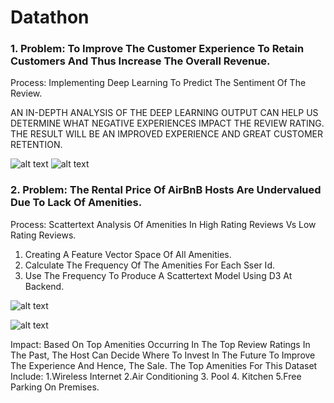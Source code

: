 # Datathon

### 1. Problem: To Improve The Customer Experience To Retain Customers And Thus Increase The Overall Revenue.
Process: Implementing Deep Learning To Predict The Sentiment Of The Review.

AN IN-DEPTH ANALYSIS OF THE DEEP LEARNING OUTPUT CAN HELP US DETERMINE WHAT NEGATIVE EXPERIENCES IMPACT THE REVIEW RATING.
THE RESULT WILL BE AN IMPROVED EXPERIENCE AND GREAT CUSTOMER RETENTION.

![alt text](https://github.com/shettyprithvi/Datathon/blob/master/scattertext.PNG)
![alt text](https://github.com/shettyprithvi/Datathon/blob/master/freq.PNG)



### 2. Problem: The Rental Price Of AirBnB Hosts Are Undervalued Due To Lack Of Amenities.

Process: Scattertext Analysis Of Amenities In High Rating Reviews Vs Low Rating Reviews. 
1. Creating A Feature Vector Space Of All Amenities. 
2. Calculate The Frequency Of The Amenities For Each Sser Id. 
3. Use The Frequency To Produce A Scattertext Model Using D3 At Backend.

![alt text](https://github.com/shettyprithvi/Datathon/blob/master/process.PNG)

![alt text](https://github.com/shettyprithvi/Datathon/blob/master/scattertext.PNG)

Impact: Based On Top Amenities Occurring In The Top Review Ratings In The Past, The Host Can Decide Where To Invest In The Future To Improve The Experience And Hence, The Sale.
The Top Amenities For This Dataset Include: 
1.Wireless Internet 2.Air Conditioning 3. Pool 4. Kitchen 5.Free Parking On Premises. 


